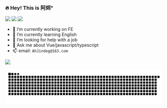 ### 🔥 Hey! This is 阿烬°

![](https://visitor-badge.laobi.icu/badge?page_id=kangyana)
![](https://img.shields.io/github/stars/AhJindeg?color=fefb7b&logo=Undertale)
![](https://img.shields.io/github/followers/AhJindeg?color=27da6b&logo=Handshake)

- 🔭 I’m currently working on FE
- 🌱 I’m currently learning English
- 🤔 I’m looking for help with a job
- 💬 Ask me about Vue/javascript/typescript
- 📫 email: `AhJindeg@163.com`

[![](https://github-readme-juejin-recent-article-flywith24.vercel.app/juejin?id=1042780737252231&limit=3)](https://juejin.cn/user/1042780737252231/posts)

![snake](./github-contribution-grid-snake.svg)
